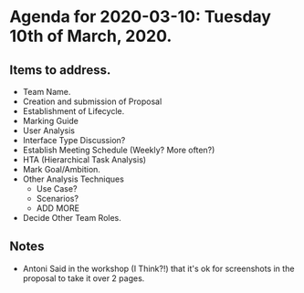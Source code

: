 Agenda for 2020-03-10: Tuesday 10th of March, 2020.
===================================================

## Items to address.
* Team Name.
* Creation and submission of Proposal
* Establishment of Lifecycle.
* Marking Guide
* User Analysis
* Interface Type Discussion?
* Establish Meeting Schedule (Weekly? More often?)
* HTA (Hierarchical Task Analysis)
* Mark Goal/Ambition.	
* Other Analysis Techniques
   * Use Case?
   * Scenarios?
   * ADD MORE
* Decide Other Team Roles.

## Notes
* Antoni Said in the workshop (I Think?!) that it's ok for screenshots in the proposal to take it over 2 pages. 



